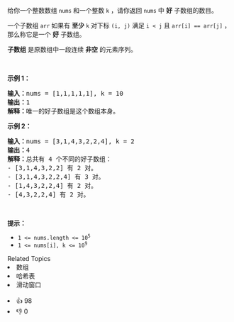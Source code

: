 <p>给你一个整数数组 <code>nums</code>&nbsp;和一个整数 <code>k</code>&nbsp;，请你返回 <code>nums</code>&nbsp;中 <strong>好</strong>&nbsp;子数组的数目。</p>

<p>一个子数组 <code>arr</code>&nbsp;如果有 <strong>至少</strong>&nbsp;<code>k</code>&nbsp;对下标 <code>(i, j)</code>&nbsp;满足 <code>i &lt; j</code>&nbsp;且 <code>arr[i] == arr[j]</code>&nbsp;，那么称它是一个 <strong>好</strong>&nbsp;子数组。</p>

<p><strong>子数组</strong>&nbsp;是原数组中一段连续 <strong>非空</strong>&nbsp;的元素序列。</p>

<p>&nbsp;</p>

<p><strong>示例 1：</strong></p>

<pre><b>输入：</b>nums = [1,1,1,1,1], k = 10
<b>输出：</b>1
<b>解释：</b>唯一的好子数组是这个数组本身。
</pre>

<p><strong>示例 2：</strong></p>

<pre><b>输入：</b>nums = [3,1,4,3,2,2,4], k = 2
<b>输出：</b>4
<b>解释：</b>总共有 4 个不同的好子数组：
- [3,1,4,3,2,2] 有 2 对。
- [3,1,4,3,2,2,4] 有 3 对。
- [1,4,3,2,2,4] 有 2 对。
- [4,3,2,2,4] 有 2 对。
</pre>

<p>&nbsp;</p>

<p><strong>提示：</strong></p>

<ul> 
 <li><code>1 &lt;= nums.length &lt;= 10<sup>5</sup></code></li> 
 <li><code>1 &lt;= nums[i], k &lt;= 10<sup>9</sup></code></li> 
</ul>

<div><div>Related Topics</div><div><li>数组</li><li>哈希表</li><li>滑动窗口</li></div></div><br><div><li>👍 98</li><li>👎 0</li></div>